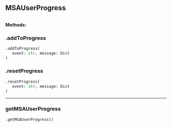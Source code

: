 #


## MSAUserProgress
```python 

```




**Methods:**


### .addToProgress
```python
.addToProgress(
   event: str, message: Dict
)
```


### .resetProgress
```python
.resetProgress(
   event: str, message: Dict
)
```


----


### getMSAUserProgress
```python
.getMSAUserProgress()
```

